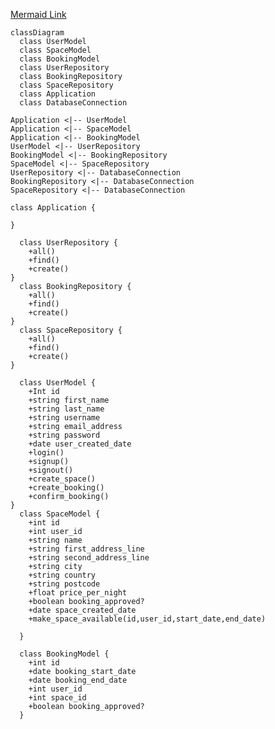 [Mermaid Link](https://mermaid.live/edit#pako:eNqdVV1v0zAU_SuRnzaRVWnabm2EhAZ74WEvDCRAlaLb2C3WHDuynbEy-t9nx_lwPqiAp8bnXB_fe-6t_YIygQlKUMZAqTsKBwn5lgdBtQ6-KCLvTQDroIcCMjLA3gvxSPlhgNrNn0ghFNVCHkfRU1QlPkXcFgWjGWgqeAfegYYdKPJBcE4yx225Fxq8_X115Rcx4vxqRmS_rFamU_Uz9YN72_2g7jjveD-gr-qCxmUG7XF_FTs45Uzklo_sDl6s4YEhT1v-p-Y2QW-AsYvL-ntPOW4XmSSgiV2ezkzCf-oMC_w3lYlxbxU-ch1QHNQrpaVJN9hTqXTKISd93GhMwaVRHaMkB8pSwFgSpfpUYXL5KSSuUWxSrURSlzZOLVKTTBwob-tS9MDLorcUpR6UnSpr1xDcuV50sOCmztzHT1O3QGsVdVYF3rJKmuJ-dWMrnJ-1FSmjfMArYpLBZwIyqo8DRJRcywFo5kPb666ZCCZAB4WkWYOYWhkBHtQ1p1AUUjwR_M7vROXeVCtyeKy9TeHJNBd2jFxQHNYuhEqD1NWGkHC389JNX28IexfJwFw_jybJTnaKbU4ad8VvlMua4imFiUrP-nRCIcqJNOONzbtSFbBF-gcxXUeJ-cRkDyXTWxQ6CrtH5x6kmeSvNmYVTVHfLDVvqJ14_kyetaOqTTXBhSYd2sZb-JaZ_4NLgpF9l0FupgoO3q5FI5ZTKYW8zcytoiyhZWk8sBVCqcXDkWcosViIysL6Uz-gKNkDUwYl2F5I9_UTa39CVABHyQt6Rkm8uJnFm8VyPo9Xy_U6XofoiJJ1PFvGm2i1jK-jeLXYnEL0SwijGc1uruNoGcWRIa436_mqEvtekTaL0yu756Rj)
```mermaid
classDiagram
  class UserModel
  class SpaceModel
  class BookingModel
  class UserRepository
  class BookingRepository
  class SpaceRepository
  class Application
  class DatabaseConnection

Application <|-- UserModel
Application <|-- SpaceModel
Application <|-- BookingModel
UserModel <|-- UserRepository
BookingModel <|-- BookingRepository
SpaceModel <|-- SpaceRepository
UserRepository <|-- DatabaseConnection 
BookingRepository <|-- DatabaseConnection 
SpaceRepository <|-- DatabaseConnection 

class Application {
    
}

  class UserRepository {
    +all()
    +find()
    +create()
}
  class BookingRepository {
    +all()
    +find()
    +create()
}
  class SpaceRepository {
    +all()
    +find()
    +create()
}

  class UserModel {
    +Int id 
    +string first_name
    +string last_name
    +string username
    +string email_address
    +string password
    +date user_created_date
    +login()
    +signup()
    +signout()
    +create_space()
    +create_booking()
    +confirm_booking()
}
  class SpaceModel {
    +int id  
    +int user_id
    +string name
    +string first_address_line
    +string second_address_line
    +string city
    +string country
    +string postcode
    +float price_per_night
    +boolean booking_approved?
    +date space_created_date
    +make_space_available(id,user_id,start_date,end_date)

  }

  class BookingModel {
    +int id 
    +date booking_start_date
    +date booking_end_date
    +int user_id 
    +int space_id
    +boolean booking_approved?
  }
  
  ```
